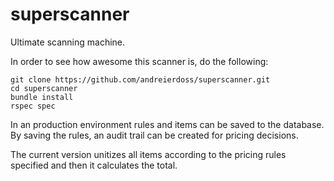 superscanner
============

Ultimate scanning machine.

In order to see how awesome this scanner is, do the following:

    git clone https://github.com/andreierdoss/superscanner.git
    cd superscanner
    bundle install
    rspec spec

In an production environment rules and items can be saved to the database. By saving the rules, an audit trail can be created for pricing decisions.

The current version unitizes all items according to the pricing rules specified and then it calculates the total.
